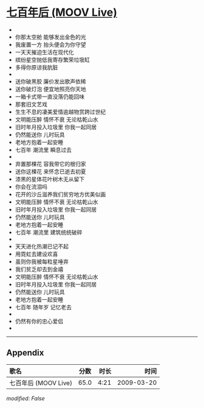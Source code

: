 # [七百年后 (MOOV Live)](https://music.163.com/song?id=33418340)

* 
* 你那太空舱 能够发出金色的光
* 我废置一方 抬头便会为你守望
* 一天天摧迫生活在现代化
* 缤纷星空抛低我寄存繁荣垃圾缸
* 多得你原谅我肮脏
* 
* 送你破黑胶 廉价发出歌声依稀
* 送你破灯泡 便宜地照亮你天地
* 一箱卡式带一直没落仍能回味
* 那套旧文艺戏
* 生生不息的凄美爱情逾越物赏跨过世纪
* 文明能压醉 情怀不衰 无论枯乾山水
* 旧时年月投入垃圾里 你我一起同居
* 仍然能送你 儿时玩具
* 老地方抱着一起安睡
* 七百年 潮流里 瞬息过去
* 
* 弃置那棵花 容我带它的根归家
* 送你这棵花 来怀念已逝去初夏
* 漆黑的星体花叶树木无从留下
* 你会在流泪吗
* 花开的沙丘滋养我们贫穷地方优美似画
* 文明能压醉 情怀不衰 无论枯乾山水
* 旧时年月投入垃圾里 你我一起同居
* 仍然能送你 儿时玩具
* 老地方抱着一起安睡
* 七百年 潮流里 建筑统统破碎
* 
* 天天进化热潮已记不起
* 用霓虹去建设欢喜
* 虽则你我被每粒星唾弃
* 我们贫乏却去到金禧
* 文明能压醉 情怀不衰 无论枯乾山水
* 旧时年月投入垃圾里 你我一起同居
* 仍然能送你 儿时玩具
* 老地方抱着一起安睡
* 七百年 随年岁 记忆老去
* 
* 仍然有你的忠心爱侣
* 


---

## Appendix

|歌名|分数|时长|时间|
|:---|:---:|---:|---:|
|七百年后 (MOOV Live)|65.0|4:21|2009-03-20

*modified: False*